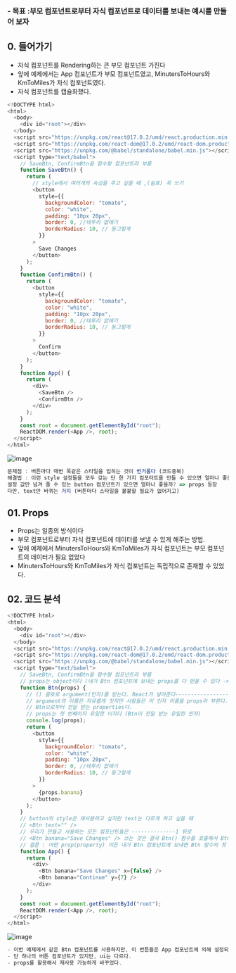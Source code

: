 ### - 목표 :부모 컴포넌트로부터 자식 컴포넌트로 데이터를 보내는 예시를 만들어 보자

## 0. 들어가기
- 자식 컴포넌트를 Rendering하는 큰 부모 컴포넌트 가진다
- 앞에 예제에서는 App 컴포넌트가 부모 컴포넌트였고, MinutersToHours와 KmToMiles가 자식 컴포넌트였다.
- 자식 컴포넌트를 캡슐화했다.

```js
<!DOCTYPE html>
<html>
  <body>
    <div id="root"></div>
  </body>
  <script src="https://unpkg.com/react@17.0.2/umd/react.production.min.js"></script>
  <script src="https://unpkg.com/react-dom@17.0.2/umd/react-dom.production.min.js"></script>
  <script src="https://unpkg.com/@babel/standalone/babel.min.js"></script>
  <script type="text/babel">
    // SaveBtn, ConfirmBtn을 함수형 컴포넌트라 부름
    function SaveBtn() {
      return (
        // style에서 여러개의 속성을 주고 싶을 떼 ,(쉼표) 꼭 쓰기
        <button
          style={{
            backgroundColor: "tomato",
            color: "white",
            padding: "10px 20px",
            border: 0, //테투리 없애기
            borderRadius: 10, // 둥그렇게
          }}
        >
          Save Changes
        </button>
      );
    }
    function ConfirmBtn() {
      return (
        <button
          style={{
            backgroundColor: "tomato",
            color: "white",
            padding: "10px 20px",
            border: 0, //테투리 없애기
            borderRadius: 10, // 둥그렇게
          }}
        >
          Confirm
        </button>
      );
    }
    function App() {
      return (
        <div>
          <SaveBtn />
          <ConfirmBtn />
        </div>
      );
    }
    const root = document.getElementById("root");
    ReactDOM.render(<App />, root);
  </script>
</html>
```
![image](https://user-images.githubusercontent.com/86208370/176831147-0961295d-d515-4c28-a509-67c61e050a21.png)
```js
문제점 : 버튼마다 매번 똑같은 스타일을 입히는 것이 번거롭다 (코드중복)
해결법 : 이런 style 설정들을 모두 갖는 단 한 가지 컴포터트를 만들 수 있으면 얼마나 좋을까?
설정 값만 넘겨 줄 수 있는 button 컴포넌트가 있으면 얼마나 좋을까? => props 등장
다만, text만 바뀌는 거지 (버튼마다 스타일을 봍붙할 필요가 없어지고)
```
## 01. Props 
- Props는 일종의 방식이다
- 부모 컴포넌트로부터 자식 컴포넌트에 데이터를 보낼 수 있게 해주는 방법.
- 앞에 예제에서 MinutersToHours와 KmToMiles가 자식 컴포넌트는 부모 컴포넌트의 데이터가 필요 없었다
- MinutersToHours와 KmToMiles가 자식 컴포넌트는 독립적으로 존재할 수 있었다.

## 02. 코드 분석
```js
<!DOCTYPE html>
<html>
  <body>
    <div id="root"></div>
  </body>
  <script src="https://unpkg.com/react@17.0.2/umd/react.production.min.js"></script>
  <script src="https://unpkg.com/react-dom@17.0.2/umd/react-dom.production.min.js"></script>
  <script src="https://unpkg.com/@babel/standalone/babel.min.js"></script>
  <script type="text/babel">
    // SaveBtn, ConfirmBtn을 함수형 컴포넌트라 부름
    // props는 object이다 (내가 Btn 컴포넌트에 보내는 props를 다 받을 수 있다 -> 왜냐면 객체타입이니깐)
    function Btn(props) {
      // () 괄호로 argument(인자)를 받는다. React가 넣어준다-----------------2
      // argument의 이름은 자유롭게 짓지만 사람들은 이 인자 이름을 props라 부른다.
      // Btn으로부터 전달 받는 properties다.
      // props는 첫 번째이자 유일한 이자다 (Btn이 전달 받는 유일한 인자)
      console.log(props);
      return (
        <button
          style={{
            backgroundColor: "tomato",
            color: "white",
            padding: "10px 20px",
            border: 0, //테투리 없애기
            borderRadius: 10, // 둥그렇게
          }}
        >
          {props.banana}
        </button>
      );
    }
    // button의 style은 재사용하고 싶지만 text는 다르게 하고 싶을 때
    // <Btn text="" />
    // 우리가 만들고 사용하는 모든 컴포넌트들은 --------------1 위로
    // <Btn banana="Save Changes" /> 쓰는 것은 결국 Btn() 함수를 호출해서 Btn({banana: "save changes"}) banana라는 인자를 이런식으로 보내느 것과 같다.
    // 결론 : 어떤 prop(property) 이든 내가 Btn 컴포넌트에 보내면 Btn 함수의 첫 번째 argument(인자) 속으로 들어간다.
    function App() {
      return (
        <div>
          <Btn banana="Save Changes" x={false} />
          <Btn banana="Continue" y={7} />
        </div>
      );
    }
    const root = document.getElementById("root");
    ReactDOM.render(<App />, root);
  </script>
</html>
```
![image](https://user-images.githubusercontent.com/86208370/176835594-09fc1002-74d5-43d5-bd02-b42f15e00995.png)

```js
- 이번 예제에서 같은 Btn 컴포넌트를 사용하지만, 이 번튼들은 App 컴포넌트에 의해 설정되고 있다.
- 단 하나의 버튼 컴포넌트가 있지만, ui는 다르다.
- props를 활용해서 재사용 가능하게 바꾸었다.
```

